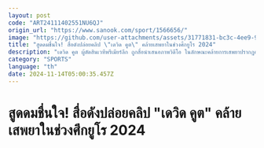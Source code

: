 ```yaml
---
layout: post
code: "ART24111402551NU6QJ"
origin_url: "https://www.sanook.com/sport/1566656/"
image: "https://github.com/user-attachments/assets/31771831-bc3c-4ee9-9352-3fe765b8a5b6"
title: "สูดดมชื่นใจ! สื่อดังปล่อยคลิป \"เดวิด คูต\" คล้ายเสพยาในช่วงศึกยูโร 2024"
description: "เดวิด คูต ผู้ตัดสินเวทีพรีเมียร์ลีก ถูกสื่อนำเสนอภาพวิดีโอ ในลักษณะคล้ายการเสพยาปรากฏออกมาในช่วงระหว่างในฟุตบอลยูโร 2024"
category: "SPORTS"
language: "th"
date: 2024-11-14T05:00:35.457Z
---
```


# สูดดมชื่นใจ! สื่อดังปล่อยคลิป "เดวิด คูต" คล้ายเสพยาในช่วงศึกยูโร 2024